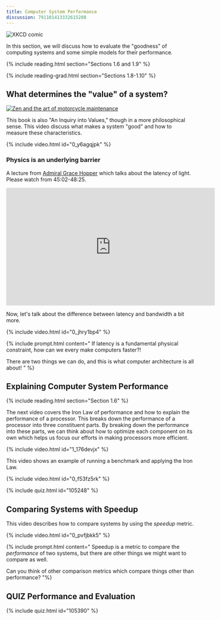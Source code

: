 ```yaml
---
title: Computer System Performance
discussion: 791101413332615208
---
```


![XKCD comic](https://imgs.xkcd.com/comics/efficiency.png)

In this section, we will discuss how to evaluate the "goodness" of computing systems and some simple models for their performance.

{% include reading.html section="Sections 1.6 and 1.9" %}

{% include reading-grad.html section="Sections 1.8-1.10" %}

## What determines the "value" of a system?

[![Zen and the art of motorcycle maintenance](https://upload.wikimedia.org/wikipedia/en/8/85/Zen_motorcycle.jpg)](https://en.wikipedia.org/wiki/Zen_and_the_Art_of_Motorcycle_Maintenance)

This book is also "An Inquiry into Values," though in a more philosophical sense.
This video discuss what makes a system "good" and how to measure these characteristics.

{% include video.html id="0_y6agqjpk" %}

### Physics is an underlying barrier

A lecture from [Admiral Grace Hopper](https://en.wikipedia.org/wiki/Grace_Hopper) which talks about the latency of light.
Please watch from 45:02-48:25.

<iframe width="560" height="315" src="https://www.youtube.com/embed/ZR0ujwlvbkQ?start=2702&end=2905" frameborder="0" allow="accelerometer; autoplay; encrypted-media; gyroscope; picture-in-picture" allowfullscreen></iframe>

Now, let's talk about the difference between latency and bandwidth a bit more.

{% include video.html id="0_jhry1bp4" %}

{% include prompt.html content="
If latency is a fundamental physical constraint, how can we every make computers faster?!

There are two things we can do, and this is what computer architecture is all about!
" %}

## Explaining Computer System Performance

{% include reading.html section="Section 1.6" %}

The next video covers the Iron Law of performance and how to explain the performance of a processor.
This breaks down the performance of a processor into three constituent parts.
By breaking down the performance into these parts, we can think about how to optimize each component on its own which helps us focus our efforts in making processors more efficient.

{% include video.html id="1_176devjx" %}

This video shows an example of running a benchmark and applying the Iron Law.

{% include video.html id="0_f53fz5rk" %}

{% include quiz.html id="105248" %}

## Comparing Systems with Speedup

This video describes how to compare systems by using the *speedup* metric.

{% include video.html id="0_pvfjbkk5" %}

{% include prompt.html content="
Speedup is a metric to compare the *performance* of two systems, but there are other things we might want to compare as well.

Can you think of other comparison metrics which compare things other than performance?
"%}

## **QUIZ** Performance and Evaluation

{% include quiz.html id="105390" %}
